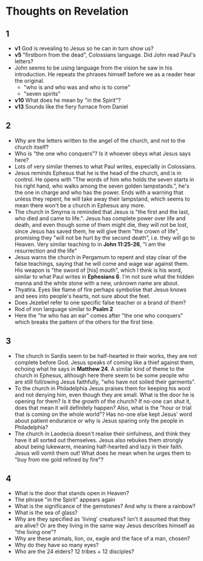 # Thoughts on Revelation

## 1
* **v1** God is revealing to Jesus so he can in turn show us?
* **v5** "firstborn from the dead", Colossians language. Did John read Paul's
  letters?
* John seems to be using language from the vision he saw in his introduction.
  He repeats the phrases himself before we as a reader hear the original.
    * "who is and who was and who is to come"
    * "seven spirits"
* **v10** What does he mean by "in the Spirit"?
* **v13** Sounds like the fiery furnace from Daniel

## 2
* Why are the letters written to the angel of the church, and not to the church
  itself?
* Who is "the one who conquers"? Is it whoever obeys what Jesus says here?
* Lots of very similar themes to what Paul writes, especially in Colossians.
* Jesus reminds Ephesus that he is the head of the church, and is in control.
  He opens with "The words of him who holds the seven starts in his right hand,
  who walks among the seven golden lampstands.", he's the one in charge and who
  has the power. Ends with a warning that unless they repent, he will take away
  their lampstand, which seems to mean there won't be a church in Ephesus any
  more.
* The church in Smyrna is reminded that Jesus is "the first and the last, who
  died and came to life.". Jesus has complete power over life and death, and
  even though some of them might die, they will not be lost, since Jesus has
  saved them, he will give them "the crown of life", promising they "will not
  be hurt by the second death", i.e. they will go to Heaven. Very similar
  teaching to in **John 11:25-26**, "I am the resurrection and the life"
* Jesus warns the church in Pergamum to repent and stay clear of the false
  teachings, saying that he will come and wage war against them. His weapon is
  "the sword of [his] mouth", which I think is his word, similar to what Paul
  writes in **Ephesians 6**. I'm not sure what the hidden manna and the white
  stone with a new, unknown name are about.
* Thyatira. Eyes like flame of fire perhaps symbolise that Jesus knows and sees
  into people's hearts, not sure about the feet.
* Does Jezebel refer to one specific false teacher or a brand of them?
* Rod of iron language similar to **Psalm 2**
* Here the "he who has an ear" comes after "the one who conquers" which breaks
  the pattern of the others for the first time.

## 3
* The church in Sardis seem to be half-hearted in their works, they are not
  complete before God. Jesus speaks of coming like a thief against them,
  echoing what he says in **Matthew 24**. A similar kind of theme to the church
  in Ephesus, although here there seem to be some people who are still
  foll/owing Jesus faithfully, "who have not soiled their garments".
* To the church in Philadelphia Jesus praises them for keeping his word and not
  denying him, even though they are small. What is the door he is opening for
  them? Is it the growth of the church? If no-one can shut it, does that mean
  it will definitely happen? Also, what is the "hour or trial that is coming on
  the whole world"? Has no-one else kept Jesus' word about patient endurance or
  why is Jesus sparing only the people in Philadelphia?
* The church in Laodecia doesn't realise their sinfulness, and think they have
  it all sorted out themselves. Jesus also rebukes them strongly about being
  lukewarm, meaning half-hearted and lazy in their faith. Jesus will vomit them
  out! What does he mean when he urges them to "buy from me gold refined by
  fire"?

## 4
* What is the door that stands open in Heaven?
* The phrase "in the Spirit" appears again
* What is the significance of the gemstones? And why is there a rainbow?
* What is the sea of glass?
* Why are they specified as 'living' creatures? Isn't it assumed that they are
  alive? Or are they living in the same way Jesus describes himself as "the
  living one"?
* Why are these animals, lion, ox, eagle and the face of a man, chosen?
* Why do they have so many eyes?
* Who are the 24 elders? 12 tribes + 12 disciples?
